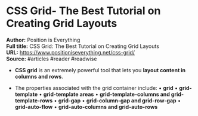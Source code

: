 # CSS Grid- The Best Tutorial on Creating Grid Layouts

**Author:** Position is Everything  
**Full title:** CSS Grid: The Best Tutorial on Creating Grid Layouts  
**URL:** https://www.positioniseverything.net/css-grid/  
**Source:** #articles #reader #readwise

- **CSS grid** is an extremely powerful tool that lets you **layout content in columns and rows**. 
   
- The properties associated with the grid container include:
  • **grid**
  • **grid-template**
  • **grid-template areas**
  • **grid-template-columns and grid-template-rows**
  • **grid-gap**
  • **grid-column-gap and grid-row-gap**
  • **grid-auto-flow**
  • **grid-auto-columns and grid-auto-rows** 
   
